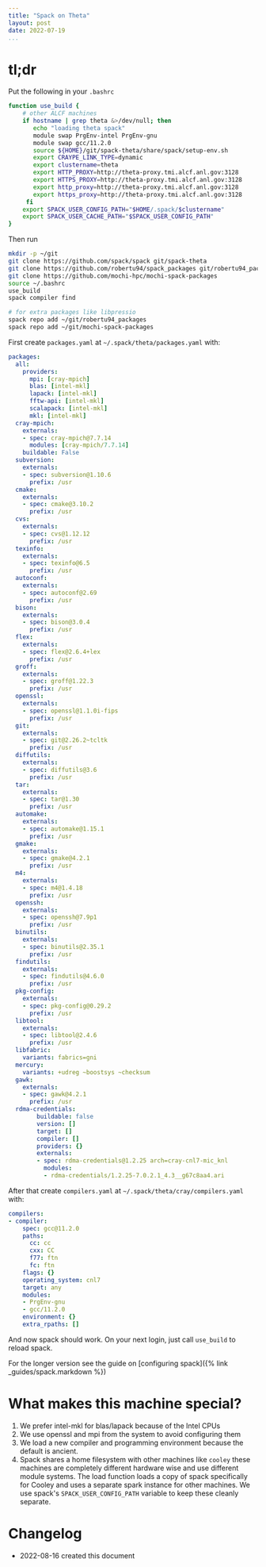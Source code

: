 ```yaml
---
title: "Spack on Theta"
layout: post
date: 2022-07-19
...
```


# tl;dr

Put the following in your `.bashrc`

```bash
function use_build {
    # other ALCF machines
    if hostname | grep theta &>/dev/null; then
       echo "loading theta spack"
       module swap PrgEnv-intel PrgEnv-gnu
       module swap gcc/11.2.0
       source ${HOME}/git/spack-theta/share/spack/setup-env.sh
       export CRAYPE_LINK_TYPE=dynamic
       export clustername=theta
       export HTTP_PROXY=http://theta-proxy.tmi.alcf.anl.gov:3128
       export HTTPS_PROXY=http://theta-proxy.tmi.alcf.anl.gov:3128
       export http_proxy=http://theta-proxy.tmi.alcf.anl.gov:3128
       export https_proxy=http://theta-proxy.tmi.alcf.anl.gov:3128
     fi
    export SPACK_USER_CONFIG_PATH="$HOME/.spack/$clustername"
    export SPACK_USER_CACHE_PATH="$SPACK_USER_CONFIG_PATH"
}
```

Then run

```bash
mkdir -p ~/git
git clone https://github.com/spack/spack git/spack-theta
git clone https://github.com/robertu94/spack_packages git/robertu94_packages
git clone https://github.com/mochi-hpc/mochi-spack-packages
source ~/.bashrc
use_build
spack compiler find

# for extra packages like libpressio
spack repo add ~/git/robertu94_packages
spack repo add ~/git/mochi-spack-packages
```



First create `packages.yaml` at `~/.spack/theta/packages.yaml` with:

```yaml
packages:
  all:
    providers:
      mpi: [cray-mpich]
      blas: [intel-mkl]
      lapack: [intel-mkl]
      fftw-api: [intel-mkl]
      scalapack: [intel-mkl]
      mkl: [intel-mkl]
  cray-mpich:
    externals:
    - spec: cray-mpich@7.7.14
      modules: [cray-mpich/7.7.14]
    buildable: False
  subversion:
    externals:
    - spec: subversion@1.10.6
      prefix: /usr
  cmake:
    externals:
    - spec: cmake@3.10.2
      prefix: /usr
  cvs:
    externals:
    - spec: cvs@1.12.12
      prefix: /usr
  texinfo:
    externals:
    - spec: texinfo@6.5
      prefix: /usr
  autoconf:
    externals:
    - spec: autoconf@2.69
      prefix: /usr
  bison:
    externals:
    - spec: bison@3.0.4
      prefix: /usr
  flex:
    externals:
    - spec: flex@2.6.4+lex
      prefix: /usr
  groff:
    externals:
    - spec: groff@1.22.3
      prefix: /usr
  openssl:
    externals:
    - spec: openssl@1.1.0i-fips
      prefix: /usr
  git:
    externals:
    - spec: git@2.26.2~tcltk
      prefix: /usr
  diffutils:
    externals:
    - spec: diffutils@3.6
      prefix: /usr
  tar:
    externals:
    - spec: tar@1.30
      prefix: /usr
  automake:
    externals:
    - spec: automake@1.15.1
      prefix: /usr
  gmake:
    externals:
    - spec: gmake@4.2.1
      prefix: /usr
  m4:
    externals:
    - spec: m4@1.4.18
      prefix: /usr
  openssh:
    externals:
    - spec: openssh@7.9p1
      prefix: /usr
  binutils:
    externals:
    - spec: binutils@2.35.1
      prefix: /usr
  findutils:
    externals:
    - spec: findutils@4.6.0
      prefix: /usr
  pkg-config:
    externals:
    - spec: pkg-config@0.29.2
      prefix: /usr
  libtool:
    externals:
    - spec: libtool@2.4.6
      prefix: /usr
  libfabric:
    variants: fabrics=gni
  mercury:
    variants: +udreg ~boostsys ~checksum
  gawk:
    externals:
    - spec: gawk@4.2.1
      prefix: /usr
  rdma-credentials:
        buildable: false
        version: []
        target: []
        compiler: []
        providers: {}
        externals:
        - spec: rdma-credentials@1.2.25 arch=cray-cnl7-mic_knl
          modules:
          - rdma-credentials/1.2.25-7.0.2.1_4.3__g67c8aa4.ari
```

After that create `compilers.yaml` at `~/.spack/theta/cray/compilers.yaml` with:

```yaml
compilers:
- compiler:
    spec: gcc@11.2.0
    paths:
      cc: cc
      cxx: CC
      f77: ftn 
      fc: ftn 
    flags: {}
    operating_system: cnl7
    target: any 
    modules:
    - PrgEnv-gnu
    - gcc/11.2.0
    environment: {}
    extra_rpaths: []
```

And now spack should work.  On your next login, just call `use_build` to reload spack.

For the longer version see the guide on [configuring spack]({% link _guides/spack.markdown %})

# What makes this machine special?

1. We prefer intel-mkl for blas/lapack because of the Intel CPUs
2. We use openssl and mpi from the system to avoid configuring them
3. We load a new compiler and programming environment because the default is ancient.
5. Spack shares a home filesystem with other machines like `cooley`  these
   machines are completely different hardware wise and use different module
   systems.  The load function loads a copy of spack specifically for Cooley and uses
   a separate spark instance for other machines.  We use spack's
   `SPACK_USER_CONFIG_PATH` variable to keep these cleanly separate.

# Changelog

+ 2022-08-16 created this document

